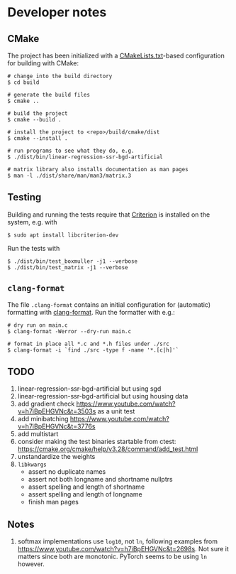 # Developer notes

## CMake

The project has been initialized with a [CMakeLists.txt](CMakeLists.txt)-based
configuration for building with CMake:

```console
# change into the build directory
$ cd build

# generate the build files
$ cmake ..

# build the project
$ cmake --build .

# install the project to <repo>/build/cmake/dist
$ cmake --install .

# run programs to see what they do, e.g.
$ ./dist/bin/linear-regression-ssr-bgd-artificial

# matrix library also installs documentation as man pages
$ man -l ./dist/share/man/man3/matrix.3
```


## Testing

Building and running the tests require that [Criterion](https://github.com/Snaipe/Criterion) is installed on the system, e.g. with

```console
$ sudo apt install libcriterion-dev
```

Run the tests with

```console
$ ./dist/bin/test_boxmuller -j1 --verbose
$ ./dist/bin/test_matrix -j1 --verbose
```

## `clang-format`

The file `.clang-format` contains an initial configuration for (automatic) formatting with [clang-format](https://clang.llvm.org/docs/ClangFormat.html). Run the formatter with e.g.:

```console
# dry run on main.c
$ clang-format -Werror --dry-run main.c

# format in place all *.c and *.h files under ./src
$ clang-format -i `find ./src -type f -name '*.[c|h]'`
```

## TODO

1. linear-regression-ssr-bgd-artificial but using sgd
1. linear-regression-ssr-bgd-artificial but using housing data
1. add gradient check https://www.youtube.com/watch?v=h7iBpEHGVNc&t=3503s as a unit test
1. add minibatching https://www.youtube.com/watch?v=h7iBpEHGVNc&t=3776s
1. add multistart
1. consider making the test binaries startable from ctest: https://cmake.org/cmake/help/v3.28/command/add_test.html
1. unstandardize the weights
1. `libkwargs`
   - assert no duplicate names
   - assert not both longname and shortname nullptrs
   - assert spelling and length of shortname
   - assert spelling and length of longname
   - finish man pages

## Notes

1. softmax implementations use `log10`, not `ln`, following examples from
   https://www.youtube.com/watch?v=h7iBpEHGVNc&t=2698s. Not sure it matters
   since both are monotonic. PyTorch seems to be using `ln` however.
